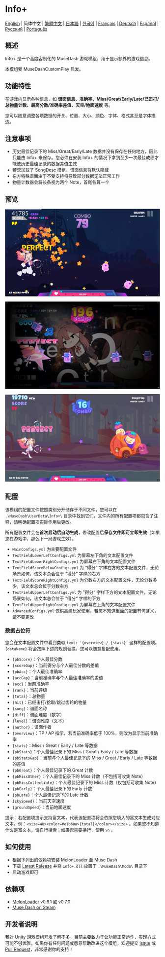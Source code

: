 # Info+

[English](README.md) | 简体中文 | [繁體中文](README_zh-TW.md) | [日本語](README_ja.md) | [한국어](README_ko.md) | [Français](README_fr.md) | [Deutsch](README_de.md) | [Español](README_es.md) | [Русский](README_ru.md) | [Português](README_pt.md)

## 概述

Info+ 是一个高度客制化的 MuseDash 游戏模组，用于显示额外的游戏信息。

本模组受 MuseDashCustomPlay 启发。

## 功能特性

在游戏内显示各种信息，如 **谱面信息、准确率、Miss/Great/Early/Late/已击打/总物量计数、最高分数/准确率差值、天空/地面速度** 等。

您可以随意调整各项数据的开关、位置、大小、颜色、字体、格式甚至是字体描边。

## 注意事项

- 历史最佳记录下的 Miss/Great/Early/Late 数据并没有保存在任何地方，因此只能由 Info+ 来保存。您必须在安装 Info+ 的情况下拿到至少一次最佳成绩才能使历史最佳记录的数据差值生效
- 若您加载了 [SongDesc](https://github.com/MDMods/SongDesc) 模组，谱面信息将默认隐藏
- 东方特殊谱面由于不受支持将导致部分数据无法正常工作
- 物量计数器会将长条视为两个 Note，首尾各算一个

## 预览

![预览1](Static/Preview1.webp)

![预览2](Static/Preview2.webp)

![预览3](Static/Preview3.webp)

## 配置

该模组的配置文件按照类别分开储存于不同文件，您可以在 `.\MuseDash\UserData\Info+\` 目录中找到它们，文件内的所有配置项都包含了注释，请明确配置项实际作用后更改。

所有配置文件会在**首次启动后自动生成**，修改配置后**保存文件即可立即生效**（如果您在游戏中，那么下一局游戏生效）。

- `MainConfigs.yml` 为主要配置文件
- `TextFieldLowerLeftConfigs.yml` 为屏幕左下角的文本配置文件
- `TextFieldLowerRightConfigs.yml` 为屏幕右下角的文本配置文件
- `TextFieldScoreBelowConfigs.yml` 为 “得分” 字样右方的文本配置文件，无论场景如何，该文本总会位于 “得分” 字样的右方
- `TextFieldScoreRightConfigs.yml` 为分数右方的文本配置文件，无论分数多少，该文本总会位于分数右方
- `TextFieldUpperLeftConfigs.yml` 为 ”得分“ 字样下方的文本配置文件，无论场景如何，该文本总会位于 ”得分“ 字样的下方
- `TextFieldUpperRightConfigs.yml` 为屏幕右上角的文本配置文件
- `AdvancedConfigs.yml` 仅供高级玩家使用，若您不知道里面的配置有何含义，请不要更改

### 数据占位符

您会在文本配置文件中看到类似 `text: '{overview} / {stats}'` 这样的配置项。`{dataName}` 将会按照下述的规则替换，您可以随意搭配使用。

- `{pbScore}`：个人最佳分数
- `{scoreGap}`：当前得分与个人最佳分数的差值
- `{pbAcc}`：个人最佳准确率
- `{accGap}`：当前准确率与个人最佳准确率的差值
- `{acc}`：当前准确率
- `{rank}`：当前评级
- `{total}`：总物量
- `{hit}`：已经击打/拾取/跳过齿轮的物量
- `{song}`：谱面名称
- `{diff}`：谱面难度（数字）
- `{level}`：谱面难度（文本）
- `{author}`：谱面作者
- `{overview}`：TP / AP 指示，若当前准确率低于 100%，则改为显示当前准确率
- `{stats}`：Miss / Great / Early / Late 等数据
- `{pbStats}`：个人最佳记录下的 Miss / Great / Early / Late 等数据
- `{pbStatsGap}`：当前与个人最佳记录下的 Miss / Great / Early / Late 等数据的差值
- `{pbGreat}`：个人最佳记录下的 Great 计数
- `{pbMissOther}`：个人最佳记录下的 Miss 计数（不包括可收集 Note）
- `{pbMissCollectible}`：个人最佳记录下的 Miss 计数（仅包括可收集 Note）
- `{pbEarly}`：个人最佳记录下的 Early 计数
- `{pbLate}`：个人最佳记录下的 Late 计数
- `{skySpeed}`：当前天空速度
- `{groundSpeed}`：当前地面速度

提示：若配置项提示支持富文本，代表该配置项将会依照您填入的富文本生成对应文本。例：`<size=40><color=#e1bb8a>{total}</color></size>` 。如果您不知道什么是富文本，请自行搜索；如果您需要换行，使用 `\n` 。

## 如何使用

- 根据下列出的依赖项安装 MelonLoader 至 Muse Dash
- 下载 [Latest Release](https://github.com/KARPED1EM/MuseDashInfoPlus/releases) 并将 `Info+.dll` 放置于 `.\MuseDash\Mods\` 目录下
- 启动游戏即可

## 依赖项

- [MelonLoader](https://github.com/LavaGang/MelonLoader/releases) v0.6.1 或 v0.7.0
- [Muse Dash on Steam](https://store.steampowered.com/app/774171/Muse_Dash/)

## 开发者说明

我对 Unity 游戏模组开发了解不多，目前主要致力于让功能正常运作，实现方式可能不够优雅。如果你有任何问题或愿意帮助改进这个模组，欢迎提交 [Issue](https://github.com/KARPED1EM/MuseDashInfoPlus/issues/new) 或 [Pull Request](https://github.com/KARPED1EM/MuseDashInfoPlus/compare)，非常感谢你的支持！
